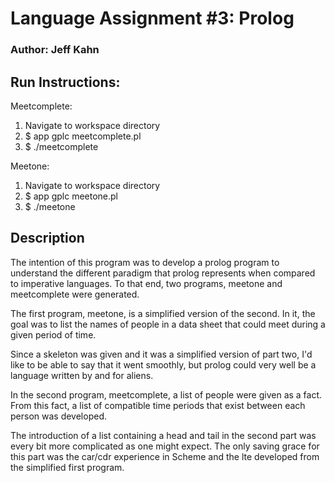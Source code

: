 # Language Assignment #3: Prolog
### Author: Jeff Kahn
## Run Instructions:
<body>
Meetcomplete:
<ol>
<li> Navigate to workspace directory</li>
<li>$ app gplc meetcomplete.pl</li>
<li>$ ./meetcomplete</li>
</ol> 
 
Meetone:
 
  1. Navigate to workspace directory
  2. $ app gplc meetone.pl
  3. $ ./meetone
 
## Description
The intention of this program was to develop a prolog program to understand the different paradigm that prolog represents when compared to imperative languages. To that end, two programs, meetone and meetcomplete were generated.

The first program, meetone, is a simplified version of the second. In it, the goal was to list the names of people in a data sheet that could meet during a given period of time.

Since a skeleton was given and it was a simplified version of part two, I'd like to be able to say that it went smoothly, but prolog could very well be a language written by and for aliens.

In the second program, meetcomplete, a list of people were given as a fact. From this fact, a list of compatible time periods that exist between each person was developed.

The introduction of a list containing a head and tail in the second part was every bit more complicated as one might expect. The only saving grace for this part was the car/cdr experience in Scheme and the lte developed from the simplified first program.
</body>
